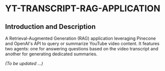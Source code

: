 # YT-TRANSCRIPT-RAG-APPLICATION

## Introduction and Description
A Retrieval-Augmented Generation (RAG) application leveraging Pinecone and OpenAI's API to query or summarize YouTube video content. It features two agents: one for answering questions based on the video transcript and another for generating dedicated summaries.

<i>(To be updated ...)</i>
